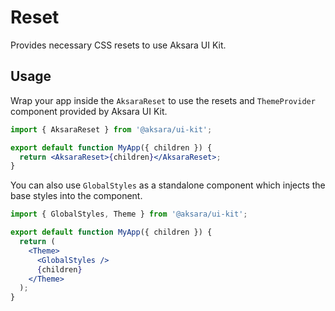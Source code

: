 # Reset

Provides necessary CSS resets to use Aksara UI Kit.

## Usage

Wrap your app inside the `AksaraReset` to use the resets and `ThemeProvider` component provided by Aksara UI Kit.

```jsx
import { AksaraReset } from '@aksara/ui-kit';

export default function MyApp({ children }) {
  return <AksaraReset>{children}</AksaraReset>;
}
```

You can also use `GlobalStyles` as a standalone component which injects the base styles into the component.

```jsx
import { GlobalStyles, Theme } from '@aksara/ui-kit';

export default function MyApp({ children }) {
  return (
    <Theme>
      <GlobalStyles />
      {children}
    </Theme>
  );
}
```
